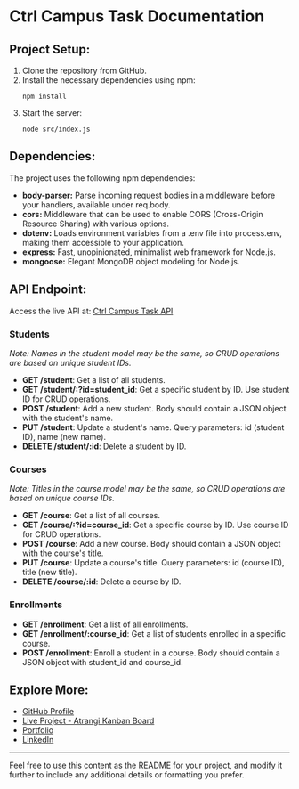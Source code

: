 
# Ctrl Campus Task Documentation

## Project Setup:

1. Clone the repository from GitHub.
2. Install the necessary dependencies using npm:
   ```
   npm install
   ```
3. Start the server:
   ```
   node src/index.js
   ```

## Dependencies:

The project uses the following npm dependencies:

- **body-parser:** Parse incoming request bodies in a middleware before your handlers, available under req.body.
- **cors:** Middleware that can be used to enable CORS (Cross-Origin Resource Sharing) with various options.
- **dotenv:** Loads environment variables from a .env file into process.env, making them accessible to your application.
- **express:** Fast, unopinionated, minimalist web framework for Node.js.
- **mongoose:** Elegant MongoDB object modeling for Node.js.

## API Endpoint:

Access the live API at: [Ctrl Campus Task API](https://ctrt-campus-task.onrender.com/)

### Students

*Note: Names in the student model may be the same, so CRUD operations are based on unique student IDs.*

- **GET /student**: Get a list of all students.
- **GET /student/:?id=student_id**: Get a specific student by ID. Use student ID for CRUD operations.
- **POST /student**: Add a new student. Body should contain a JSON object with the student's name.
- **PUT /student**: Update a student's name. Query parameters: id (student ID), name (new name).
- **DELETE /student/:id**: Delete a student by ID.

### Courses

*Note: Titles in the course model may be the same, so CRUD operations are based on unique course IDs.*

- **GET /course**: Get a list of all courses.
- **GET /course/:?id=course_id**: Get a specific course by ID. Use course ID for CRUD operations.
- **POST /course**: Add a new course. Body should contain a JSON object with the course's title.
- **PUT /course**: Update a course's title. Query parameters: id (course ID), title (new title).
- **DELETE /course/:id**: Delete a course by ID.

### Enrollments

- **GET /enrollment**: Get a list of all enrollments.
- **GET /enrollment/:course_id**: Get a list of students enrolled in a specific course.
- **POST /enrollment**: Enroll a student in a course. Body should contain a JSON object with student_id and course_id.

## Explore More:

- [GitHub Profile](https://github.com/TheAayushKasera)
- [Live Project - Atrangi Kanban Board](https://atrangi-kanban-board.onrender.com/)
- [Portfolio](https://aayush-kasera-portfolio.onrender.com/)
- [LinkedIn](https://www.linkedin.com/in/aayush-kasera/)

---

Feel free to use this content as the README for your project, and modify it further to include any additional details or formatting you prefer.
